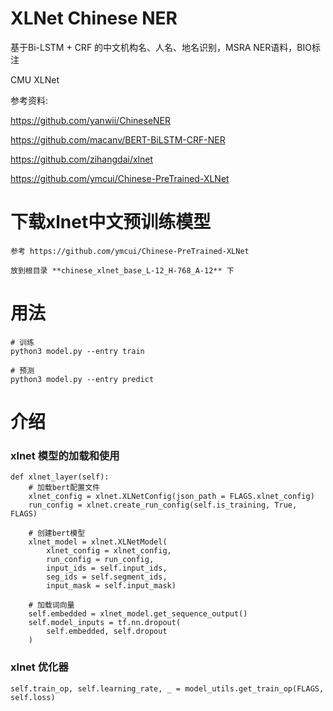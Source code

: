 # XLNet Chinese NER

基于Bi-LSTM + CRF 的中文机构名、人名、地名识别，MSRA NER语料，BIO标注

CMU XLNet

参考资料: 

https://github.com/yanwii/ChineseNER

https://github.com/macanv/BERT-BiLSTM-CRF-NER
      
https://github.com/zihangdai/xlnet
      
https://github.com/ymcui/Chinese-PreTrained-XLNet

# 下载xlnet中文预训练模型
    参考 https://github.com/ymcui/Chinese-PreTrained-XLNet

    放到根目录 **chinese_xlnet_base_L-12_H-768_A-12** 下

# 用法

    # 训练
    python3 model.py --entry train

    # 预测
    python3 model.py --entry predict

# 介绍

### xlnet 模型的加载和使用

    def xlnet_layer(self):
        # 加载bert配置文件
        xlnet_config = xlnet.XLNetConfig(json_path = FLAGS.xlnet_config)
        run_config = xlnet.create_run_config(self.is_training, True, FLAGS)

        # 创建bert模型　
        xlnet_model = xlnet.XLNetModel(
            xlnet_config = xlnet_config,
            run_config = run_config,
            input_ids = self.input_ids,
            seg_ids = self.segment_ids,
            input_mask = self.input_mask)

        # 加载词向量
        self.embedded = xlnet_model.get_sequence_output()
        self.model_inputs = tf.nn.dropout(
            self.embedded, self.dropout
        )

### xlnet 优化器

    self.train_op, self.learning_rate, _ = model_utils.get_train_op(FLAGS, self.loss)

